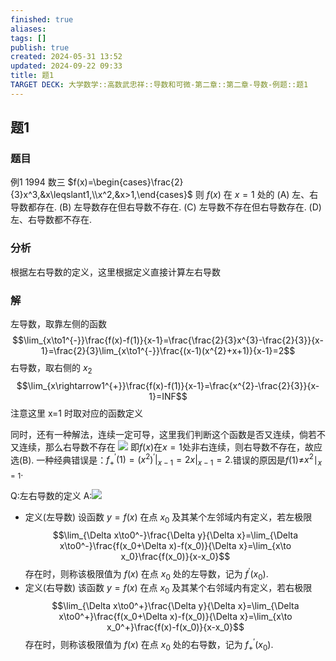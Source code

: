 ```yaml
---
finished: true
aliases: 
tags: []
publish: true
created: 2024-05-31 13:52
updated: 2024-09-22 09:33
title: 题1
TARGET DECK: 大学数学::高数武忠祥::导数和可微-第二章::第二章-导数-例题::题1
---
```

## 题1
### 题目
例1 1994 数三 $f(x)=\begin{cases}\frac{2}{3}x^3,&x\leqslant1,\\x^2,&x>1,\end{cases}$ 则 $f(x)$ 在 $x=1$ 处的
(A) 左、右导数都存在. 
(B) 左导数存在但右导数不存在. 
(C) 左导数不存在但右导数存在. 
(D) 左、右导数都不存在.
### 分析
根据左右导数的定义，这里根据定义直接计算左右导数
### 解
左导数，取靠左侧的函数
$$\lim_{x\to1^{-}}\frac{f(x)-f(1)}{x-1}=\frac{\frac{2}{3}x^{3}-\frac{2}{3}}{x-1}=\frac{2}{3}\lim_{x\to1^{-}}\frac{(x-1)(x^{2}+x+1)}{x-1}=2$$
右导数，取右侧的 $x_{2}$
$$\lim_{x\rightarrow1^{+}}\frac{f(x)-f(1)}{x-1}=\frac{x^{2}-\frac{2}{3}}{x-1}=INF$$
注意这里 x=1 时取对应的函数定义

同时，还有一种解法，连续一定可导，这里我们判断这个函数是否又连续，倘若不又连续，那么右导数不存在
![](https://img.hwenyi.live/202401312155315.webp)
即$f(x)$在$x=1$处非右连续，则右导数不存在，故应选(B).
一种经典错误是：$f_+^{\prime}(1)=(x^2)^{\prime}|_{x-1}=2x|_{x-1}=2.$错误的原因是$f(1)\neq$$x^2\mid_{x=1}.$

Q:左右导数的定义
A:![](https://img.hwenyi.live/202401312138815.webp)
- 定义(左导数) 设函数 $y=f(x)$ 在点 $x_0$ 及其某个左邻域内有定义，若左极限
$$\lim_{\Delta x\to0^-}\frac{\Delta y}{\Delta x}=\lim_{\Delta x\to0^-}\frac{f(x_0+\Delta x)-f(x_0)}{\Delta x}=\lim_{x\to x_0}\frac{f(x_0)}{x-x_0}$$
存在时，则称该极限值为 $f(x)$ 在点 $x_0$ 处的左导数，记为 $f^{\prime}\left(x_0\right)$.
- 定义(右导数) 该函数 $y=f(x)$ 在点 $x_0$ 及其某个右邻域内有定义，若右极限
$$\lim_{\Delta x\to0^+}\frac{\Delta y}{\Delta x}=\lim_{\Delta x\to0^+}\frac{f(x_0+\Delta x)-f(x_0)}{\Delta x}=\lim_{x\to x_0^+}\frac{f(x)-f(x_0)}{x-x_0}$$
存在时，则称该极限值为 $f(x)$ 在点 $x_0$ 处的右导数，记为 $f_+^{\prime}(x_0).$
<!--ID: 1725342329196-->

